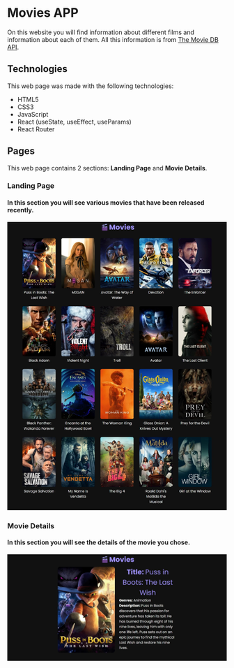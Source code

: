 # Movies APP
On this website you will find information about different films and information about each of them. All this information is from [The Movie DB API](https://www.themoviedb.org/documentation/api "The Movie Database (TMDB) is a community built movie and TV database.").

## Technologies
This web page was made with the following technologies:
- HTML5
- CSS3
- JavaScript
- React (useState, useEffect, useParams)
- React Router

## Pages
This web page contains 2 sections: **Landing Page** and **Movie Details**.

### Landing Page
#### In this section you will see various movies that have been released recently.
![landing page section](public/landing-page.jpeg)

### Movie Details
#### In this section you will see the details of the movie you chose.
![movie details section](public/movie-details.jpeg)
